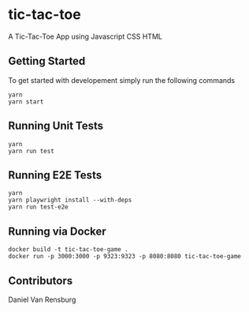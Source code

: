 # tic-tac-toe
A Tic-Tac-Toe App using Javascript CSS HTML

## Getting Started

To get started with developement simply run the following commands

```
yarn
yarn start
```

## Running Unit Tests

```
yarn
yarn run test
```

## Running E2E Tests

```
yarn 
yarn playwright install --with-deps
yarn run test-e2e
```

## Running via Docker

```
docker build -t tic-tac-toe-game .
docker run -p 3000:3000 -p 9323:9323 -p 8080:8080 tic-tac-toe-game
```

## Contributors
Daniel Van Rensburg 

